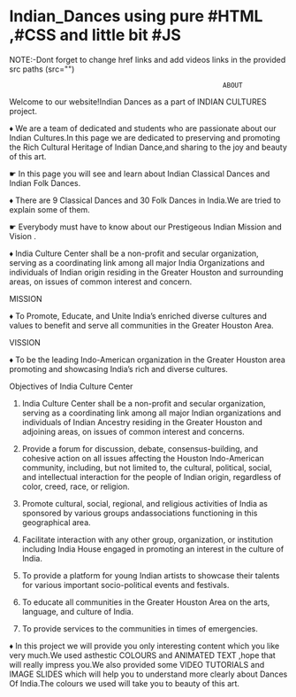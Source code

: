 # Indian_Dances using pure #HTML ,#CSS and little bit #JS
NOTE:-Dont forget to change href links and add videos links in the provided src paths (src="")

                                                          ABOUT

Welcome to our website!Indian Dances as a part of INDIAN CULTURES project.

♦ We are a team of dedicated and students who are passionate about our Indian Cultures.In this page we are dedicated to preserving and promoting the Rich Cultural Heritage of Indian Dance,and sharing to the joy and beauty of this art.


☛ In this page you will see and learn about Indian Classical Dances and Indian Folk Dances.

♦ There are 9 Classical Dances and 30 Folk Dances in India.We are tried to explain some of them.


☛ Everybody must have to know about our Prestigeous Indian Mission and Vision .

♦ India Culture Center shall be a non-profit and secular organization, serving as a coordinating link among all major India Organizations and individuals of Indian origin residing in the Greater Houston and surrounding areas, on issues of common interest and concern.

MISSION

♦ To Promote, Educate, and Unite India’s enriched diverse cultures and values to benefit and serve all communities in the Greater Houston Area.

VISSION

♦ To be the leading Indo-American organization in the Greater Houston area promoting and showcasing India’s rich and diverse cultures.

Objectives of India Culture Center

1. India Culture Center shall be a non-profit and secular organization, serving as a coordinating link among all major Indian organizations and individuals of Indian Ancestry residing in the Greater Houston and adjoining areas, on issues of common interest and concerns.

2. Provide a forum for discussion, debate, consensus-building, and cohesive action on all issues affecting the Houston lndo-American community, including, but not limited to, the cultural, political, social, and intellectual interaction for the people of Indian origin, regardless of color, creed, race, or religion.

3. Promote cultural, social, regional, and religious activities of India as sponsored by various groups andassociations functioning in this geographical area.

4. Facilitate interaction with any other group, organization, or institution including India House engaged in promoting an interest in the culture of India.

5. To provide a platform for young Indian artists to showcase their talents for various important socio-political events and festivals.

6. To educate all communities in the Greater Houston Area on the arts, language, and culture of India.

7. To provide services to the communities in times of emergencies.



♦ In this project we will provide you only interesting content which you like very much.We used asthestic COLOURS and ANIMATED TEXT ,hope that will really impress you.We also provided some VIDEO TUTORIALS and IMAGE SLIDES which will help you to understand more clearly about Dances Of India.The colours we used will take you to beauty of this art.

